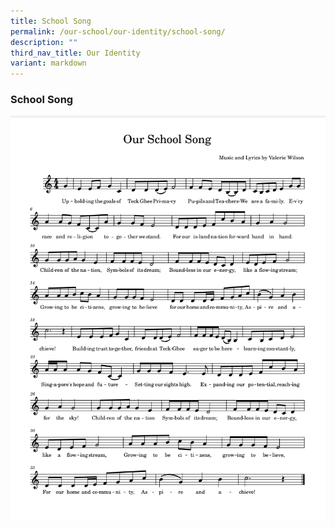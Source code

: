 ```yaml
---
title: School Song
permalink: /our-school/our-identity/school-song/
description: ""
third_nav_title: Our Identity
variant: markdown
---
```

### **School Song**

![school song](/images/school_song.png)